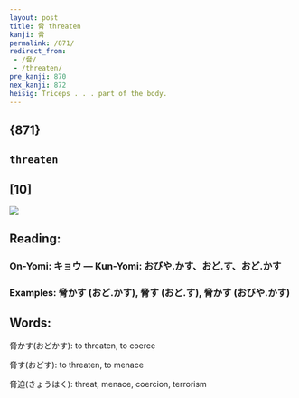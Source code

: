 ```yaml
---
layout: post
title: 脅 threaten
kanji: 脅
permalink: /871/
redirect_from:
 - /脅/
 - /threaten/
pre_kanji: 870
nex_kanji: 872
heisig: Triceps . . . part of the body.
---
```


## {871}

## `threaten`

## [10]

<div class="stroke"><img src="E88485.png" /></div>

## Reading:

### On-Yomi: キョウ &mdash; Kun-Yomi: おびや.かす、おど.す、おど.かす

### Examples: 脅かす (おど.かす), 脅す (おど.す), 脅かす (おびや.かす)

## Words:

脅かす(おどかす): to threaten, to coerce

脅す(おどす): to threaten, to menace

脅迫(きょうはく): threat, menace, coercion, terrorism
